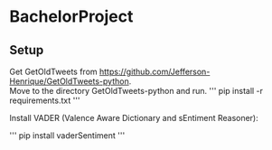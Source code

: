 # BachelorProject

## Setup
Get GetOldTweets from https://github.com/Jefferson-Henrique/GetOldTweets-python.  
Move to the directory GetOldTweets-python and run.
'''
pip install -r requirements.txt
'''

Install VADER (Valence Aware Dictionary and sEntiment Reasoner):  

'''
pip install vaderSentiment
'''
